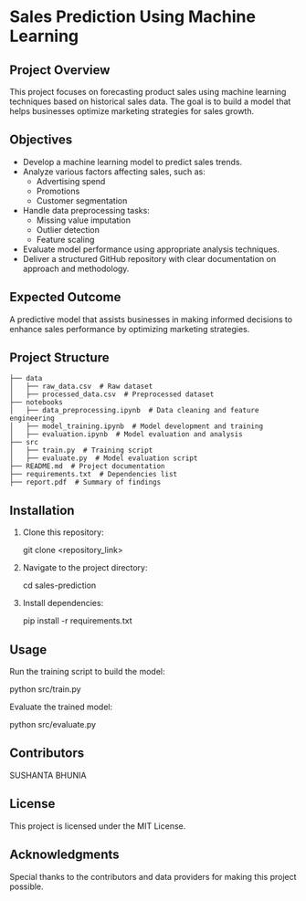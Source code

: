 # Sales Prediction Using Machine Learning

## Project Overview

This project focuses on forecasting product sales using machine learning techniques based on historical sales data. The goal is to build a model that helps businesses optimize marketing strategies for sales growth.

## Objectives

- Develop a machine learning model to predict sales trends.
- Analyze various factors affecting sales, such as:
  - Advertising spend
  - Promotions
  - Customer segmentation
- Handle data preprocessing tasks:
  - Missing value imputation
  - Outlier detection
  - Feature scaling
- Evaluate model performance using appropriate analysis techniques.
- Deliver a structured GitHub repository with clear documentation on approach and methodology.

## Expected Outcome

A predictive model that assists businesses in making informed decisions to enhance sales performance by optimizing marketing strategies.

## Project Structure

```
├── data
│   ├── raw_data.csv  # Raw dataset
│   ├── processed_data.csv  # Preprocessed dataset
├── notebooks
│   ├── data_preprocessing.ipynb  # Data cleaning and feature engineering
│   ├── model_training.ipynb  # Model development and training
│   ├── evaluation.ipynb  # Model evaluation and analysis
├── src
│   ├── train.py  # Training script
│   ├── evaluate.py  # Model evaluation script
├── README.md  # Project documentation
├── requirements.txt  # Dependencies list
├── report.pdf  # Summary of findings
```

## Installation

1. Clone this repository:
   
   git clone <repository_link>
  
2. Navigate to the project directory:
  
   cd sales-prediction
   
4. Install dependencies:
  
   pip install -r requirements.txt
  

## Usage

Run the training script to build the model:


python src/train.py


Evaluate the trained model:


python src/evaluate.py


## Contributors

SUSHANTA BHUNIA

## License

This project is licensed under the MIT License.

## Acknowledgments

Special thanks to the contributors and data providers for making this project possible.

